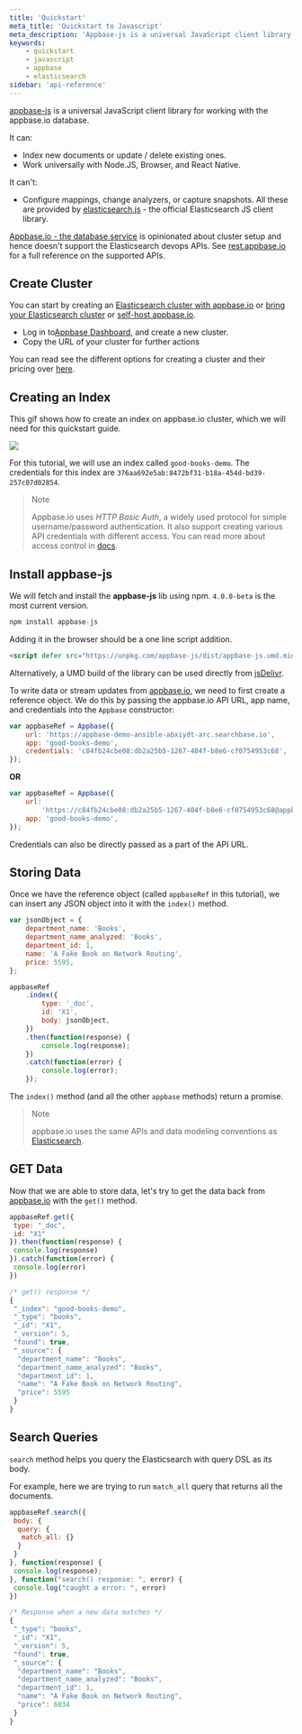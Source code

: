 ```yaml
---
title: 'Quickstart'
meta_title: 'Quickstart to Javascript'
meta_description: 'Appbase-js is a universal JavaScript client library for working with the appbase.io database.'
keywords:
    - quickstart
    - javascript
    - appbase
    - elasticsearch
sidebar: 'api-reference'
---
```


[appbase-js](https://github.com/appbaseio/appbase-js) is a universal JavaScript client library for working with the appbase.io database.

It can:

-   Index new documents or update / delete existing ones.
-   Work universally with Node.JS, Browser, and React Native.

It can't:

-   Configure mappings, change analyzers, or capture snapshots. All these are provided by [elasticsearch.js](https://www.elastic.co/guide/en/elasticsearch/client/javascript-api/current/index.html) - the official Elasticsearch JS client library.

[Appbase.io - the database service](https://appbase.io) is opinionated about cluster setup and hence doesn't support the Elasticsearch devops APIs. See [rest.appbase.io](https://rest.appbase.io) for a full reference on the supported APIs.

## Create Cluster

You can start by creating an [Elasticsearch cluster with appbase.io](/docs/hosting/clusters/) or [bring your Elasticsearch cluster](/docs/hosting/byoc/) or [self-host appbase.io](https://docs.appbase.io/docs/hosting/byoc/#quickstart-recipes).

-   Log in to[Appbase Dashboard](https://dashboard.appbase.io), and create a new cluster.
-   Copy the URL of your cluster for further actions

You can read see the different options for creating a cluster and their pricing over [here](https://appbase.io/pricing/).

## Creating an Index

This gif shows how to create an index on appbase.io cluster, which we will need for this quickstart guide.

![](https://www.dropbox.com/s/qa5nazj2ajaskr6/wky0vrsPPB.gif?raw=1)

For this tutorial, we will use an index called `good-books-demo`. The credentials for this index are `376aa692e5ab:8472bf31-b18a-454d-bd39-257c07d02854`.

> Note <i class="fa fa-info-circle"></i>
>
> Appbase.io uses _HTTP Basic Auth_, a widely used protocol for simple username/password authentication. It also support creating various API credentials with different access. You can read more about access control in [docs](/docs/security/credentials/).

## Install appbase-js

We will fetch and install the **appbase-js** lib using npm. `4.0.0-beta` is the most current version.

```js
npm install appbase-js
```

Adding it in the browser should be a one line script addition.

```html
<script defer src="https://unpkg.com/appbase-js/dist/appbase-js.umd.min.js"></script>
```

Alternatively, a UMD build of the library can be used directly from [jsDelivr](https://cdn.jsdelivr.net/npm/appbase-js/dist/).

To write data or stream updates from [appbase.io](https://appbase.io), we need to first create a reference object. We do this by passing the appbase.io API URL, app name, and credentials into the `Appbase` constructor:

```js
var appbaseRef = Appbase({
	url: 'https://appbase-demo-ansible-abxiydt-arc.searchbase.io',
	app: 'good-books-demo',
	credentials: 'c84fb24cbe08:db2a25b5-1267-404f-b8e6-cf0754953c68',
});
```

**OR**

```js
var appbaseRef = Appbase({
	url:
		'https://c84fb24cbe08:db2a25b5-1267-404f-b8e6-cf0754953c68@appbase-demo-ansible-abxiydt-arc.searchbase.io',
	app: 'good-books-demo',
});
```

Credentials can also be directly passed as a part of the API URL.

## Storing Data

Once we have the reference object (called `appbaseRef` in this tutorial), we can insert any JSON object into it with the `index()` method.

```js
var jsonObject = {
	department_name: 'Books',
	department_name_analyzed: 'Books',
	department_id: 1,
	name: 'A Fake Book on Network Routing',
	price: 5595,
};
```

```js
appbaseRef
	.index({
		type: '_doc',
		id: 'X1',
		body: jsonObject,
	})
	.then(function(response) {
		console.log(response);
	})
	.catch(function(error) {
		console.log(error);
	});
```

The `index()` method (and all the other `appbase` methods) return a promise.

> Note <span class="fa fa-info-circle"></span>
>
> appbase.io uses the same APIs and data modeling conventions as [Elasticsearch](https://www.elastic.co/products/elasticsearch).

## GET Data

Now that we are able to store data, let's try to get the data back from [appbase.io](https://appbase.io) with the `get()` method.

```js
appbaseRef.get({
 type: "_doc",
 id: "X1"
}).then(function(response) {
 console.log(response)
}).catch(function(error) {
 console.log(error)
})

/* get() response */
{
 "_index": "good-books-demo",
 "_type": "books",
 "_id": "X1",
 "_version": 5,
 "found": true,
 "_source": {
  "department_name": "Books",
  "department_name_analyzed": "Books",
  "department_id": 1,
  "name": "A Fake Book on Network Routing",
  "price": 5595
 }
}
```

## Search Queries

`search` method helps you query the Elasticsearch with query DSL as its body.

For example, here we are trying to run `match_all` query that returns all the documents.

```js
appbaseRef.search({
 body: {
  query: {
   match_all: {}
  }
 }
}, function(response) {
 console.log(response);
}, function("search() response: ", error) {
 console.log("caught a error: ", error)
})

/* Response when a new data matches */
{
 "_type": "books",
 "_id": "X1",
 "_version": 5,
 "found": true,
 "_source": {
  "department_name": "Books",
  "department_name_analyzed": "Books",
  "department_id": 1,
  "name": "A Fake Book on Network Routing",
  "price": 6034
 }
}
```
